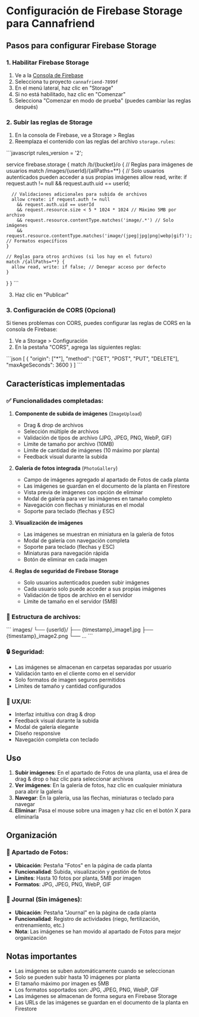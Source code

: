 # Configuración de Firebase Storage para Cannafriend

## Pasos para configurar Firebase Storage

### 1. Habilitar Firebase Storage

1. Ve a la [Consola de Firebase](https://console.firebase.google.com/)
2. Selecciona tu proyecto `cannafriend-7899f`
3. En el menú lateral, haz clic en "Storage"
4. Si no está habilitado, haz clic en "Comenzar"
5. Selecciona "Comenzar en modo de prueba" (puedes cambiar las reglas después)

### 2. Subir las reglas de Storage

1. En la consola de Firebase, ve a Storage > Reglas
2. Reemplaza el contenido con las reglas del archivo `storage.rules`:

\`\`\`javascript
rules_version = '2';

service firebase.storage {
match /b/{bucket}/o {
// Reglas para imágenes de usuarios
match /images/{userId}/{allPaths=\*\*} {
// Solo usuarios autenticados pueden acceder a sus propias imágenes
allow read, write: if request.auth != null && request.auth.uid == userId;

      // Validaciones adicionales para subida de archivos
      allow create: if request.auth != null
        && request.auth.uid == userId
        && request.resource.size < 5 * 1024 * 1024 // Máximo 5MB por archivo
        && request.resource.contentType.matches('image/.*') // Solo imágenes
        && request.resource.contentType.matches('image/(jpeg|jpg|png|webp|gif)'); // Formatos específicos
    }

    // Reglas para otros archivos (si los hay en el futuro)
    match /{allPaths=**} {
      allow read, write: if false; // Denegar acceso por defecto
    }

}
}
\`\`\`

3. Haz clic en "Publicar"

### 3. Configuración de CORS (Opcional)

Si tienes problemas con CORS, puedes configurar las reglas de CORS en la consola de Firebase:

1. Ve a Storage > Configuración
2. En la pestaña "CORS", agrega las siguientes reglas:

\`\`\`json
[
{
"origin": ["*"],
"method": ["GET", "POST", "PUT", "DELETE"],
"maxAgeSeconds": 3600
}
]
\`\`\`

## Características implementadas

### ✅ Funcionalidades completadas:

1. **Componente de subida de imágenes** (`ImageUpload`)

   - Drag & drop de archivos
   - Selección múltiple de archivos
   - Validación de tipos de archivo (JPG, JPEG, PNG, WebP, GIF)
   - Límite de tamaño por archivo (10MB)
   - Límite de cantidad de imágenes (10 máximo por planta)
   - Feedback visual durante la subida

2. **Galería de fotos integrada** (`PhotoGallery`)

   - Campo de imágenes agregado al apartado de Fotos de cada planta
   - Las imágenes se guardan en el documento de la planta en Firestore
   - Vista previa de imágenes con opción de eliminar
   - Modal de galería para ver las imágenes en tamaño completo
   - Navegación con flechas y miniaturas en el modal
   - Soporte para teclado (flechas y ESC)

3. **Visualización de imágenes**

   - Las imágenes se muestran en miniatura en la galería de fotos
   - Modal de galería con navegación completa
   - Soporte para teclado (flechas y ESC)
   - Miniaturas para navegación rápida
   - Botón de eliminar en cada imagen

4. **Reglas de seguridad de Firebase Storage**
   - Solo usuarios autenticados pueden subir imágenes
   - Cada usuario solo puede acceder a sus propias imágenes
   - Validación de tipos de archivo en el servidor
   - Límite de tamaño en el servidor (5MB)

### 📁 Estructura de archivos:

\`\`\`
images/
└── {userId}/
├── {timestamp}\_image1.jpg
├── {timestamp}\_image2.png
└── ...
\`\`\`

### 🔒 Seguridad:

- Las imágenes se almacenan en carpetas separadas por usuario
- Validación tanto en el cliente como en el servidor
- Solo formatos de imagen seguros permitidos
- Límites de tamaño y cantidad configurados

### 🎨 UX/UI:

- Interfaz intuitiva con drag & drop
- Feedback visual durante la subida
- Modal de galería elegante
- Diseño responsive
- Navegación completa con teclado

## Uso

1. **Subir imágenes**: En el apartado de Fotos de una planta, usa el área de drag & drop o haz clic para seleccionar archivos
2. **Ver imágenes**: En la galería de fotos, haz clic en cualquier miniatura para abrir la galería
3. **Navegar**: En la galería, usa las flechas, miniaturas o teclado para navegar
4. **Eliminar**: Pasa el mouse sobre una imagen y haz clic en el botón X para eliminarla

## Organización

### 📸 Apartado de Fotos:

- **Ubicación**: Pestaña "Fotos" en la página de cada planta
- **Funcionalidad**: Subida, visualización y gestión de fotos
- **Límites**: Hasta 10 fotos por planta, 5MB por imagen
- **Formatos**: JPG, JPEG, PNG, WebP, GIF

### 📝 Journal (Sin imágenes):

- **Ubicación**: Pestaña "Journal" en la página de cada planta
- **Funcionalidad**: Registro de actividades (riego, fertilización, entrenamiento, etc.)
- **Nota**: Las imágenes se han movido al apartado de Fotos para mejor organización

## Notas importantes

- Las imágenes se suben automáticamente cuando se seleccionan
- Solo se pueden subir hasta 10 imágenes por planta
- El tamaño máximo por imagen es 5MB
- Los formatos soportados son: JPG, JPEG, PNG, WebP, GIF
- Las imágenes se almacenan de forma segura en Firebase Storage
- Las URLs de las imágenes se guardan en el documento de la planta en Firestore
